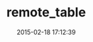 ---
layout: post
title:  "remote_table"
repo:   "seamusabshere/remote_table"
date:   2015-02-18 17:12:39
gemurl: https://github.com/seamusabshere/remote_table
---